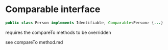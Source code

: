 # Comparable interface

```java
public class Person implements Identifiable, Comparable<Person> {...}
```

requires the compareTo methods to be overridden

see compareTo method.md
